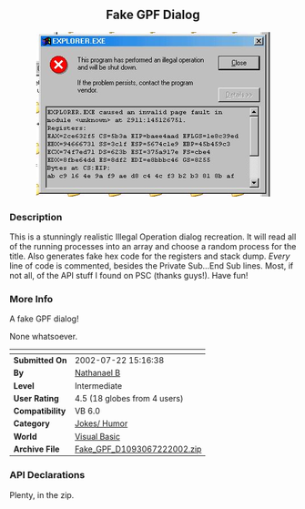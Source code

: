 ﻿<div align="center">

## Fake GPF Dialog

<img src="PIC20027221623518581.jpg">
</div>

### Description

This is a stunningly realistic Illegal Operation dialog recreation. It will read all of the running processes into an array and choose a random process for the title. Also generates fake hex code for the registers and stack dump. *Every* line of code is commented, besides the Private Sub...End Sub lines. Most, if not all, of the API stuff I found on PSC (thanks guys!). Have fun!
 
### More Info
 
A fake GPF dialog!

None whatsoever.


<span>             |<span>
---                |---
**Submitted On**   |2002-07-22 15:16:38
**By**             |[Nathanael B](https://github.com/Planet-Source-Code/PSCIndex/blob/master/ByAuthor/nathanael-b.md)
**Level**          |Intermediate
**User Rating**    |4.5 (18 globes from 4 users)
**Compatibility**  |VB 6\.0
**Category**       |[Jokes/ Humor](https://github.com/Planet-Source-Code/PSCIndex/blob/master/ByCategory/jokes-humor__1-40.md)
**World**          |[Visual Basic](https://github.com/Planet-Source-Code/PSCIndex/blob/master/ByWorld/visual-basic.md)
**Archive File**   |[Fake\_GPF\_D1093067222002\.zip](https://github.com/Planet-Source-Code/nathanael-b-fake-gpf-dialog__1-37167/archive/master.zip)

### API Declarations

Plenty, in the zip.





